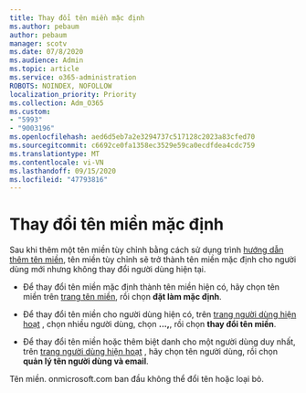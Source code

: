 ```yaml
---
title: Thay đổi tên miền mặc định
ms.author: pebaum
author: pebaum
manager: scotv
ms.date: 07/8/2020
ms.audience: Admin
ms.topic: article
ms.service: o365-administration
ROBOTS: NOINDEX, NOFOLLOW
localization_priority: Priority
ms.collection: Adm_O365
ms.custom:
- "5993"
- "9003196"
ms.openlocfilehash: aed6d5eb7a2e3294737c517128c2023a83cfed70
ms.sourcegitcommit: c6692ce0fa1358ec3529e59ca0ecdfdea4cdc759
ms.translationtype: MT
ms.contentlocale: vi-VN
ms.lasthandoff: 09/15/2020
ms.locfileid: "47793816"
---
```

# <a name="change-default-domain"></a>Thay đổi tên miền mặc định

Sau khi thêm một tên miền tùy chỉnh bằng cách sử dụng trình [hướng dẫn thêm tên miền](https://portal.office.com/adminportal/home#/Domains/Wizard), tên miền tùy chỉnh sẽ trở thành tên miền mặc định cho người dùng mới nhưng không thay đổi người dùng hiện tại.

- Để thay đổi tên miền mặc định thành tên miền hiện có, hãy chọn tên miền trên [trang tên miền](https://admin.microsoft.com/Adminportal/Home#/Domains), rồi chọn **đặt làm mặc định**.

- Để thay đổi tên miền cho người dùng hiện có, trên  [trang người dùng hiện hoạt](https://admin.microsoft.com/Adminportal/Home#/users) , chọn nhiều người dùng, chọn  **...,**, rồi chọn  **thay đổi tên miền**.

- Để thay đổi tên miền hoặc thêm biệt danh cho một người dùng duy nhất, trên [trang người dùng hiện hoạt](https://admin.microsoft.com/Adminportal/Home#/users) , hãy chọn tên người dùng, rồi chọn  **quản lý tên người dùng và email**.

Tên miền. onmicrosoft.com ban đầu không thể đổi tên hoặc loại bỏ.